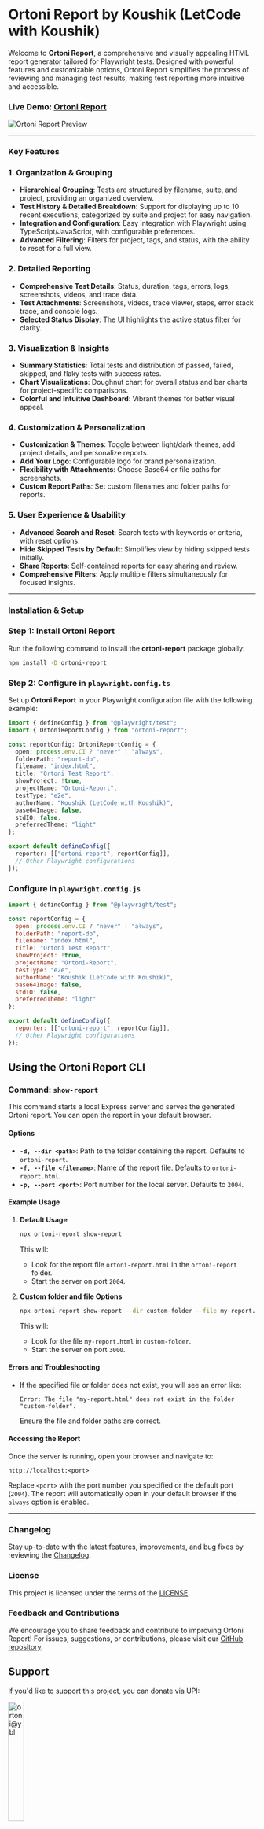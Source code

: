 # Ortoni Report by Koushik (LetCode with Koushik)

Welcome to **Ortoni Report**, a comprehensive and visually appealing HTML report generator tailored for Playwright tests. Designed with powerful features and customizable options, Ortoni Report simplifies the process of reviewing and managing test results, making test reporting more intuitive and accessible.

### Live Demo: [Ortoni Report](https://ortoni.netlify.app/)

![Ortoni Report Preview](https://github.com/ortoniKC/ortoni-report/blob/V2.0.7/assets/images/v2.0.7.gif?raw=true)

---

### Key Features

### 1. **Organization & Grouping**
- **Hierarchical Grouping**: Tests are structured by filename, suite, and project, providing an organized overview.
- **Test History & Detailed Breakdown**: Support for displaying up to 10 recent executions, categorized by suite and project for easy navigation.
- **Integration and Configuration**: Easy integration with Playwright using TypeScript/JavaScript, with configurable preferences.
- **Advanced Filtering**: Filters for project, tags, and status, with the ability to reset for a full view.

### 2. **Detailed Reporting**
- **Comprehensive Test Details**: Status, duration, tags, errors, logs, screenshots, videos, and trace data.
- **Test Attachments**: Screenshots, videos, trace viewer, steps, error stack trace, and console logs.
- **Selected Status Display**: The UI highlights the active status filter for clarity.

### 3. **Visualization & Insights**
- **Summary Statistics**: Total tests and distribution of passed, failed, skipped, and flaky tests with success rates.
- **Chart Visualizations**: Doughnut chart for overall status and bar charts for project-specific comparisons.
- **Colorful and Intuitive Dashboard**: Vibrant themes for better visual appeal.

### 4. **Customization & Personalization**
- **Customization & Themes**: Toggle between light/dark themes, add project details, and personalize reports.
- **Add Your Logo**: Configurable logo for brand personalization.
- **Flexibility with Attachments**: Choose Base64 or file paths for screenshots.
- **Custom Report Paths**: Set custom filenames and folder paths for reports.

### 5. **User Experience & Usability**
- **Advanced Search and Reset**: Search tests with keywords or criteria, with reset options.
- **Hide Skipped Tests by Default**: Simplifies view by hiding skipped tests initially.
- **Share Reports**: Self-contained reports for easy sharing and review.
- **Comprehensive Filters**: Apply multiple filters simultaneously for focused insights. 

---

### Installation & Setup

### Step 1: Install Ortoni Report

Run the following command to install the **ortoni-report** package globally:

```bash
npm install -D ortoni-report
```

### Step 2: Configure in `playwright.config.ts`

Set up **Ortoni Report** in your Playwright configuration file with the following example:

```typescript
import { defineConfig } from "@playwright/test";
import { OrtoniReportConfig } from "ortoni-report";

const reportConfig: OrtoniReportConfig = {
  open: process.env.CI ? "never" : "always",
  folderPath: "report-db",
  filename: "index.html",
  title: "Ortoni Test Report",
  showProject: !true,
  projectName: "Ortoni-Report",
  testType: "e2e",
  authorName: "Koushik (LetCode with Koushik)",
  base64Image: false,
  stdIO: false,
  preferredTheme: "light"
};

export default defineConfig({
  reporter: [["ortoni-report", reportConfig]],
  // Other Playwright configurations
});
```

### Configure in `playwright.config.js`

```javascript
import { defineConfig } from "@playwright/test";

const reportConfig = {
  open: process.env.CI ? "never" : "always",
  folderPath: "report-db",
  filename: "index.html",
  title: "Ortoni Test Report",
  showProject: !true,
  projectName: "Ortoni-Report",
  testType: "e2e",
  authorName: "Koushik (LetCode with Koushik)",
  base64Image: false,
  stdIO: false,
  preferredTheme: "light"
};

export default defineConfig({
  reporter: [["ortoni-report", reportConfig]],
  // Other Playwright configurations
});
```
## Using the Ortoni Report CLI

### Command: `show-report`

This command starts a local Express server and serves the generated Ortoni report. You can open the report in your default browser.

#### Options
- **`-d, --dir <path>`**: Path to the folder containing the report. Defaults to `ortoni-report`.
- **`-f, --file <filename>`**: Name of the report file. Defaults to `ortoni-report.html`.
- **`-p, --port <port>`**: Port number for the local server. Defaults to `2004`.

#### Example Usage

1. **Default Usage**
   ```bash
   npx ortoni-report show-report
   ```
   This will:
   - Look for the report file `ortoni-report.html` in the `ortoni-report` folder.
   - Start the server on port `2004`.

2. **Custom folder and file Options**
   ```bash
   npx ortoni-report show-report --dir custom-folder --file my-report.html --port 3000
   ```
   This will:
   - Look for the file `my-report.html` in `custom-folder`.
   - Start the server on port `3000`.

#### Errors and Troubleshooting
- If the specified file or folder does not exist, you will see an error like:
  ```
  Error: The file "my-report.html" does not exist in the folder "custom-folder".
  ```
  Ensure the file and folder paths are correct.

#### Accessing the Report
Once the server is running, open your browser and navigate to:
```
http://localhost:<port>
```

Replace `<port>` with the port number you specified or the default port (`2004`). The report will automatically open in your default browser if the `always` option is enabled.

---

### Changelog

Stay up-to-date with the latest features, improvements, and bug fixes by reviewing the [Changelog](https://github.com/ortoniKC/ortoni-report/blob/main/changelog.md).

### License

This project is licensed under the terms of the [LICENSE](https://github.com/ortoniKC/ortoni-report/blob/main/LICENSE.md).

### Feedback and Contributions

We encourage you to share feedback and contribute to improving Ortoni Report! For issues, suggestions, or contributions, please visit our [GitHub repository](https://github.com/ortoniKC/ortoni-report).


## Support

If you'd like to support this project, you can donate via UPI:

<img src="https://raw.githubusercontent.com/ortoniKC/ortoniKC/refs/heads/main/ortoni.png" alt="ortoni@ybl" title="UPI Payment" style="width:25%; height:25%">

[Buy me coffee](https://buymeacoffee.com/letcode)

[Paypal](https://paypal.me/koushik1677?country.x=IN&locale.x=en_GB)

Thank you for using **Ortoni Report**! We’re committed to providing you with a superior Playwright testing experience.

---

**LetCode with Koushik**
